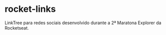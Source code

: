 # rocket-links
LinkTree para redes sociais desenvolvido durante a 2ª Maratona Explorer da Rocketseat.
